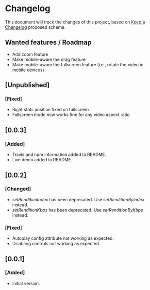 # Changelog

This document will track the changes of this project, based on [Keep a Changelog](https://keepachangelog.com/en/1.0.0/) proposed schema.

## Wanted features / Roadmap
- Add zoom feature
- Make mobile-aware the drag feature
- Make mobile-aware the fullscreen feature (i.e., rotate the video in mobile devices)

## [Unpublished]
### [Fixed]
- Right stats position fixed on fullscreen
- Fullscreen mode now works fine for any video aspect ratio

## [0.0.3]
### [Added]
- Travis and npm information added to README.
- Live demo added to README.

## [0.0.2]
### [Changed]
- *setRenditionIndex* has been deprecated. Use *setRenditionByIndex* instead.
- *setRenditionKbps* has been deprecated. Use *setRenditionByKbps* instead.
### [Fixed]
- Autoplay config attribute not working as expected.
- Disabling controls not working as expected.

## [0.0.1]
### [Added]
- Initial version.
